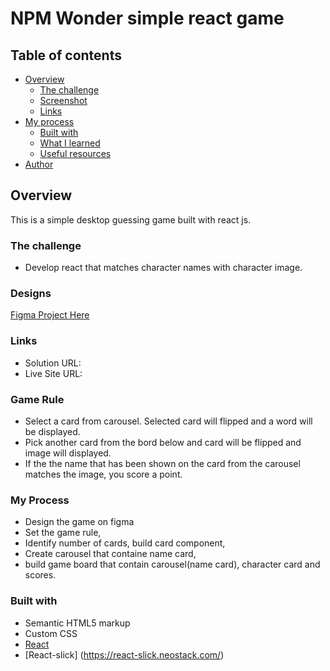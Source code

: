 # NPM Wonder simple react game

## Table of contents

- [Overview](#overview)
  - [The challenge](#the-challenge)
  - [Screenshot](#screenshot)
  - [Links](#links)
- [My process](#my-process)
  - [Built with](#built-with)
  - [What I learned](#what-i-learned)
  - [Useful resources](#useful-resources)
- [Author](#author)

## Overview

This is a simple desktop guessing game built with react js.

### The challenge

- Develop react that matches character names with character image.

### Designs

[Figma Project Here](https://www.figma.com/proto/0dyic3tYZJ8vdT7vaVU2qR/Untitled?page-id=0%3A1&node-id=2%3A2&viewport=241%2C48%2C0.91&scaling=min-zoom)

### Links

- Solution URL: []()
- Live Site URL: []()

### Game Rule
 
 - Select a card from carousel. Selected card will flipped and a word will be displayed.
 - Pick another card from the bord below and card will be flipped and image will displayed. 
 - If the the name that has been shown on the card from the carousel matches the image, you score a point. 

### My Process

- Design the game on figma
- Set the game rule, 
- Identify number of cards, build card component,
- Create carousel that containe name card,
- build game board that contain carousel(name card), character card and scores.

### Built with

- Semantic HTML5 markup
- Custom CSS 
- [React](https://reactjs.org/)
- [React-slick] (https://react-slick.neostack.com/)
